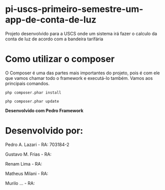 # pi-uscs-primeiro-semestre-um-app-de-conta-de-luz
Projeto desenvolvido para a USCS onde um sistema irá fazer o calculo da conta de luz de acordo com a bandeira tarifária

# Como utilizar o composer
O Composer é uma das partes mais importantes do projeto, pois é com ele que vamos chamar todo o framework e executá-lo também.
Vamos aos principais comandos.

``php composer.phar install``

``php composer.phar update``



**Desenvolvido com Pedro Framework**

# Desenvolvido por:

Pedro A. Lazari - RA: 703184-2

Gustavo M. Frias - RA: 

Renam Lima - RA:

Matheus Milani - RA:

Murilo ... - RA: 


